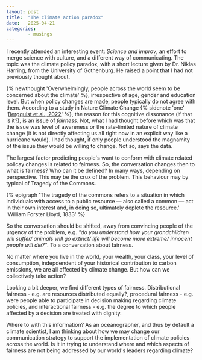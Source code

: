 ```yaml
---
layout: post
title:  "The climate action paradox"
date:   2025-04-21 
categories: 
        - musings
---
```


I recently attended an interesting event: *Science and improv*, an effort to merge science with culture, and a different way of communicating. The topic was the climate policy paradox, with a short lecture given by Dr. Niklas Harring, from the University of Gothenburg. He raised a point that I had not previously thought about.  

{% newthought 'Overwhelmingly, people across the world seem to be concerned about the climate' %}, irrespective of age, gender and education level. But when policy changes are made, people typically do not agree with them. According to a study in Nature Climate Change {% sidenote 'one' '[Bergquist et al., 2022](https://doi.org/10.1038/s41558-022-01297-6)' %}, the reason for this cognitive dissonance (if that is it?), is an issue of *fairness*. Not, what I had thought before which was that the issue was level of awareness or the rate-limited nature of climate change (it is not directly affecting us all right now in an explicit way like a hurricane would). I had thought, if only people understood the magnamity of the issue they would be willing to change. Not so, says the data. 

The largest factor predicting people's want to conform with climate related policay changes is related to fairness. So, the conversation changes then to what is fairness? Who can it be defined? In many ways, depending on perspective. This may be the crux of the problem. This behaviour may by typical of Tragedy of the Commons. 

{% epigraph 'The tragedy of the commons refers to a situation in which individuals with access to a public resource — also called a common — act in their own interest and, in doing so, ultimately deplete the resource.' 'William Forster Lloyd, 1833' %}

So the conversation should be shifted, away from convincing people of the urgency of the problem, e.g. *"do you understand how your grandchildren will suffer/ animals will go extinct/ life will become more extreme/ innocent people will die?"*. To a conversation about fairness. 

No matter where you live in the world, your wealth, your class, your level of consumption, indepdendent of your historical contribution to carbon emissions, we are all affected by climate change. But how can we collectively take action? 

Looking a bit deeper, we find different types of fairness. Distributional fairness  - e.g. are resources distributed equally?, procedural fairness - e.g. were people able to participate in decision making regarding climate policies, and interactional fairness - e.g. the degree to which people affected by a decision are treated with dignity. 

Where to with this information? As an oceanographer, and thus by default a climate scientist, I am thinking about how we may change our communication strategy to support the implementation of climate policies across the world. Is it in trying to understand where and which aspects of fairness are not being addressed by our world's leaders regarding climate? 







